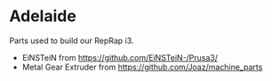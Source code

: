 Adelaide
========

Parts used to build our RepRap i3.

* EiNSTeiN from https://github.com/EiNSTeiN-/Prusa3/
* Metal Gear Extruder from https://github.com/Joaz/machine_parts
